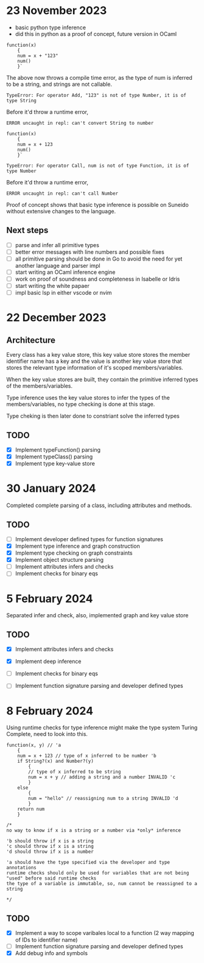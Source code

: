 # 23 November 2023

- basic python type inference
- did this in python as a proof of concept, future version in OCaml

```
function(x)
	{
	num = x + "123"
	num()
	}`
```
The above now throws a compile time error, as the type of num is inferred to be a string, and strings are not callable.
```
TypeError: For operator Add, "123" is not of type Number, it is of type String
```
Before it'd throw a runtime error,
```
ERROR uncaught in repl: can't convert String to number
```

```
function(x)
    {
    num = x + 123
    num()
    }`
```

```
TypeError: For operator Call, num is not of type Function, it is of type Number
```
Before it'd throw a runtime error,
```
ERROR uncaught in repl: can't call Number
```

Proof of concept shows that basic type inference is possible on Suneido without extensive changes to the language.

## Next steps
- [ ] parse and infer all primitive types  
- [ ] better error messages with line numbers and possible fixes
- [ ] all primitive parsing should be done in Go to avoid the need for yet another language and parser impl  
- [ ] start writing an OCaml inference engine  
- [ ] work on proof of soundness and completeness in Isabelle or Idris  
- [ ] start writing the white papaer  
- [ ] impl basic lsp in either vscode or nvim

# 22 December 2023

## Architecture

Every class has a key value store, this key value store stores the member identifier name has a key and the value is another
key value store that stores the relevant type information of it's scoped members/variables.

When the key value stores are built, they contain the primitive inferred types of the members/variables. 

Type inference uses the key value stores to infer the types of the members/variables, no type checking is done at this stage.

Type cheking is then later done to constriant solve the inferred types

## TODO

- [x] Implement typeFunction() parsing
- [x] Implement typeClass() parsing
- [x] Implement type key-value store

# 30 January 2024

Completed complete parsing of a class, including attributes and methods.

## TODO

- [ ] Implement developer defined types for function signatures
- [x] Implement type inference and graph construction
- [x] Implement type checking on graph constraints
- [x] Implement object structure parsing
- [ ] Implement attributes infers and checks
- [ ] Implement checks for binary eqs

# 5 February 2024

Separated infer and check, also, implemented graph and key value store

## TODO

- [x] Implement attributes infers and checks
- [x] Implement deep inference
- [ ] Implement checks for binary eqs
- [ ] Implement function signature parsing and developer defined types


# 8 February 2024

Using runtime checks for type inference might make the type system Turing Complete, need to look into this.

```
function(x, y) // 'a
    {
    num = x + 123 // type of x inferred to be number 'b
    if String?(x) and Number?(y)
        {
        // type of x inferred to be string
        num = x + y // adding a string and a number INVALID 'c
        }
    else 
        {
        num = "hello" // reassigning num to a string INVALID 'd
        }
    return num
    }

/*
no way to know if x is a string or a number via *only* inference

'b should throw if x is a string
'c should throw if x is a string
'd should throw if x is a number

'a should have the type specified via the developer and type annotations
runtime checks should only be used for variables that are not being "used" before said runtime checks
the type of a variable is immutable, so, num cannot be reassigned to a string

*/
```

## TODO

- [x] Implement a way to scope varibales local to a function (2 way mapping of IDs to identifier name)
- [ ] Implement function signature parsing and developer defined types
- [x] Add debug info and symbols
